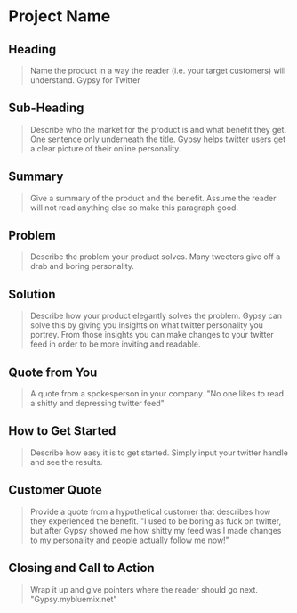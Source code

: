 # Project Name #

<!-- 
> This material was originally posted [here](http://www.quora.com/What-is-Amazons-approach-to-product-development-and-product-management). It is reproduced here for posterities sake.

There is an approach called "working backwards" that is widely used at Amazon. They work backwards from the customer, rather than starting with an idea for a product and trying to bolt customers onto it. While working backwards can be applied to any specific product decision, using this approach is especially important when developing new products or features.

For new initiatives a product manager typically starts by writing an internal press release announcing the finished product. The target audience for the press release is the new/updated product's customers, which can be retail customers or internal users of a tool or technology. Internal press releases are centered around the customer problem, how current solutions (internal or external) fail, and how the new product will blow away existing solutions.

If the benefits listed don't sound very interesting or exciting to customers, then perhaps they're not (and shouldn't be built). Instead, the product manager should keep iterating on the press release until they've come up with benefits that actually sound like benefits. Iterating on a press release is a lot less expensive than iterating on the product itself (and quicker!).

If the press release is more than a page and a half, it is probably too long. Keep it simple. 3-4 sentences for most paragraphs. Cut out the fat. Don't make it into a spec. You can accompany the press release with a FAQ that answers all of the other business or execution questions so the press release can stay focused on what the customer gets. My rule of thumb is that if the press release is hard to write, then the product is probably going to suck. Keep working at it until the outline for each paragraph flows. 

Oh, and I also like to write press-releases in what I call "Oprah-speak" for mainstream consumer products. Imagine you're sitting on Oprah's couch and have just explained the product to her, and then you listen as she explains it to her audience. That's "Oprah-speak", not "Geek-speak".

Once the project moves into development, the press release can be used as a touchstone; a guiding light. The product team can ask themselves, "Are we building what is in the press release?" If they find they're spending time building things that aren't in the press release (overbuilding), they need to ask themselves why. This keeps product development focused on achieving the customer benefits and not building extraneous stuff that takes longer to build, takes resources to maintain, and doesn't provide real customer benefit (at least not enough to warrant inclusion in the press release).
 -->
 
## Heading ##
  > Name the product in a way the reader (i.e. your target customers) will understand.
  Gypsy for Twitter

## Sub-Heading ##
  > Describe who the market for the product is and what benefit they get. One sentence only underneath the title.
  Gypsy helps twitter users get a clear picture of their online personality.

## Summary ##
  > Give a summary of the product and the benefit. Assume the reader will not read anything else so make this paragraph good.

## Problem ##
  > Describe the problem your product solves.
  Many tweeters give off a drab and boring personality. 

## Solution ##
  > Describe how your product elegantly solves the problem.
  Gypsy can solve this by giving you insights on what twitter personality you portrey. From those insights you can make changes to your twitter feed in order to be more inviting and readable. 

## Quote from You ##
  > A quote from a spokesperson in your company.
  "No one likes to read a shitty and depressing twitter feed"

## How to Get Started ##
  > Describe how easy it is to get started.
  Simply input your twitter handle and see the results.

## Customer Quote ##
  > Provide a quote from a hypothetical customer that describes how they experienced the benefit.
  "I used to be boring as fuck on twitter, but after Gypsy showed me how shitty my feed was I made changes to my personality and people actually follow me now!"

## Closing and Call to Action ##
  > Wrap it up and give pointers where the reader should go next.
  "Gypsy.mybluemix.net"
